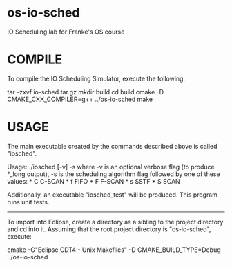 os-io-sched
===========

IO Scheduling lab for Franke's OS course

COMPILE
==========================
To compile the IO Scheduling Simulator, execute the following:

tar -zxvf io-sched.tar.gz
mkdir build
cd build
cmake -D CMAKE_CXX_COMPILER=g++ ../os-io-sched
make

USAGE
==========================
The main executable created by the commands described above is called "iosched".

Usage: ./iosched [-v] -s<schedalgo> <inputfile>
where
  -v is an optional verbose flag (to produce *_long output),
  -s is the scheduling algorithm flag followed by one of these values: 
    * C     C-SCAN
    * f     FIFO
    * F     F-SCAN
    * s     SSTF
    * S     SCAN

Additionally, an executable "iosched_test" will be produced. This program runs unit tests.

-----------
To import into Eclipse, create a directory as a sibling to the project directory and cd into it. Assuming that the root project directory is "os-io-sched", execute:

cmake -G"Eclipse CDT4 - Unix Makefiles" -D CMAKE_BUILD_TYPE=Debug ../os-io-sched

